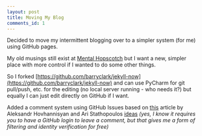 ```yaml
---
layout: post
title: Moving My Blog
comments_id: 1
---
```


Decided to move my intermittent blogging over to a simpler system (for me) using GitHub pages.

My old musings still exist at [Mental Hopscotch](https://stigmergist.blogspot.com/) but I want a new, simpler place with more control if I wanted to do some other things.

So I forked [https://github.com/barryclark/jekyll-now](https://github.com/barryclark/jekyll-now) and can use PyCharm for git pull/push, etc. for the editing (no local server running - who needs it?) but equally I can just edit directly on GitHub if I want.

Added a comment system using GitHub Issues based on [this](https://www.aleksandrhovhannisyan.com/blog/jekyll-comment-system-github-issues/) article by Aleksandr Hovhannisyan and Ari Stathopoulos [ideas](https://aristath.github.io/blog/static-site-comments-using-github-issues-api) 
*(yes, I know it requires you to have a GitHub login to leave a comment, but that gives me a form of filtering and identity verification for free)*